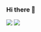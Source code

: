 ### Hi there 👋
<img src="https://capsule-render.vercel.app/api?type=egg&color=blue&height=150&section=header&text=header&fontSize=30" />
<img src="https://capsule-render.vercel.app/api?type=egg&color=BDBDC8&height=150&section=footer&text=footer&fontSize=30" />


<!--
**changzin/changzin** is a ✨ _special_ ✨ repository because its `README.md` (this file) appears on your GitHub profile.

Here are some ideas to get you started:

- 🔭 I’m currently working on ...
- 🌱 I’m currently learning ...
- 👯 I’m looking to collaborate on ...
- 🤔 I’m looking for help with ...
- 💬 Ask me about ...
- 📫 How to reach me: ...
- 😄 Pronouns: ...
- ⚡ Fun fact: ...
-->
